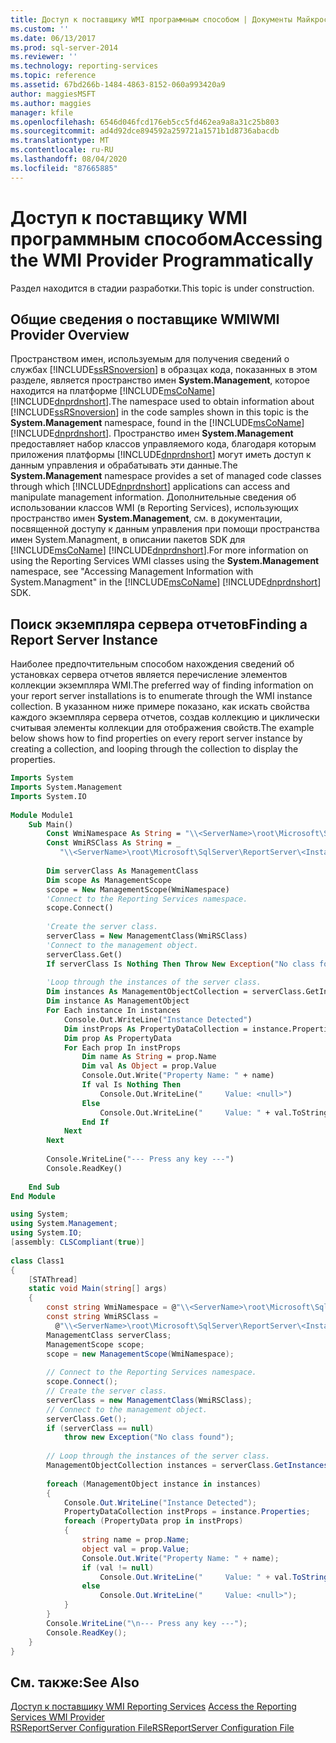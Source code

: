 ```yaml
---
title: Доступ к поставщику WMI программным способом | Документы Майкрософт
ms.custom: ''
ms.date: 06/13/2017
ms.prod: sql-server-2014
ms.reviewer: ''
ms.technology: reporting-services
ms.topic: reference
ms.assetid: 67bd266b-1484-4863-8152-060a993420a9
author: maggiesMSFT
ms.author: maggies
manager: kfile
ms.openlocfilehash: 6546d046fcd176eb5cc5fd462ea9a8a31c25b803
ms.sourcegitcommit: ad4d92dce894592a259721a1571b1d8736abacdb
ms.translationtype: MT
ms.contentlocale: ru-RU
ms.lasthandoff: 08/04/2020
ms.locfileid: "87665885"
---
```

# <a name="accessing-the-wmi-provider-programmatically"></a><span data-ttu-id="31fbe-102">Доступ к поставщику WMI программным способом</span><span class="sxs-lookup"><span data-stu-id="31fbe-102">Accessing the WMI Provider Programmatically</span></span>
  <span data-ttu-id="31fbe-103">Раздел находится в стадии разработки.</span><span class="sxs-lookup"><span data-stu-id="31fbe-103">This topic is under construction.</span></span>  
  
## <a name="wmi-provider-overview"></a><span data-ttu-id="31fbe-104">Общие сведения о поставщике WMI</span><span class="sxs-lookup"><span data-stu-id="31fbe-104">WMI Provider Overview</span></span>  
 <span data-ttu-id="31fbe-105">Пространством имен, используемым для получения сведений о службах [!INCLUDE[ssRSnoversion](../includes/ssrsnoversion-md.md)] в образцах кода, показанных в этом разделе, является пространство имен **System.Management**, которое находится на платформе [!INCLUDE[msCoName](../includes/msconame-md.md)] [!INCLUDE[dnprdnshort](../includes/dnprdnshort-md.md)].</span><span class="sxs-lookup"><span data-stu-id="31fbe-105">The namespace used to obtain information about [!INCLUDE[ssRSnoversion](../includes/ssrsnoversion-md.md)] in the code samples shown in this topic is the **System.Management** namespace, found in the [!INCLUDE[msCoName](../includes/msconame-md.md)] [!INCLUDE[dnprdnshort](../includes/dnprdnshort-md.md)].</span></span> <span data-ttu-id="31fbe-106">Пространство имен **System.Management** предоставляет набор классов управляемого кода, благодаря которым приложения платформы [!INCLUDE[dnprdnshort](../includes/dnprdnshort-md.md)] могут иметь доступ к данным управления и обрабатывать эти данные.</span><span class="sxs-lookup"><span data-stu-id="31fbe-106">The **System.Management** namespace provides a set of managed code classes through which [!INCLUDE[dnprdnshort](../includes/dnprdnshort-md.md)] applications can access and manipulate management information.</span></span> <span data-ttu-id="31fbe-107">Дополнительные сведения об использовании классов WMI (в Reporting Services), использующих пространство имен **System.Management**, см. в документации, посвященной доступу к данным управления при помощи пространства имен System.Managment, в описании пакетов SDK для [!INCLUDE[msCoName](../includes/msconame-md.md)] [!INCLUDE[dnprdnshort](../includes/dnprdnshort-md.md)].</span><span class="sxs-lookup"><span data-stu-id="31fbe-107">For more information on using the Reporting Services WMI classes using the **System.Management** namespace, see "Accessing Management Information with System.Managment" in the [!INCLUDE[msCoName](../includes/msconame-md.md)] [!INCLUDE[dnprdnshort](../includes/dnprdnshort-md.md)] SDK.</span></span>  
  
## <a name="finding-a-report-server-instance"></a><span data-ttu-id="31fbe-108">Поиск экземпляра сервера отчетов</span><span class="sxs-lookup"><span data-stu-id="31fbe-108">Finding a Report Server Instance</span></span>  
 <span data-ttu-id="31fbe-109">Наиболее предпочтительным способом нахождения сведений об установках сервера отчетов является перечисление элементов коллекции экземпляра WMI.</span><span class="sxs-lookup"><span data-stu-id="31fbe-109">The preferred way of finding information on your report server installations is to enumerate through the WMI instance collection.</span></span> <span data-ttu-id="31fbe-110">В указанном ниже примере показано, как искать свойства каждого экземпляра сервера отчетов, создав коллекцию и циклически считывая элементы коллекции для отображения свойств.</span><span class="sxs-lookup"><span data-stu-id="31fbe-110">The example below shows how to find properties on every report server instance by creating a collection, and looping through the collection to display the properties.</span></span>  
  
```vb  
Imports System  
Imports System.Management  
Imports System.IO  
  
Module Module1  
    Sub Main()  
        Const WmiNamespace As String = "\\<ServerName>\root\Microsoft\SqlServer\ReportServer\<InstanceName>\v10\Admin"  
        Const WmiRSClass As String = _  
           "\\<ServerName>\root\Microsoft\SqlServer\ReportServer\<InstanceName>\v10\admin:MSReportServer_ConfigurationSetting"  
  
        Dim serverClass As ManagementClass  
        Dim scope As ManagementScope  
        scope = New ManagementScope(WmiNamespace)  
        'Connect to the Reporting Services namespace.  
        scope.Connect()  
  
        'Create the server class.  
        serverClass = New ManagementClass(WmiRSClass)  
        'Connect to the management object.  
        serverClass.Get()  
        If serverClass Is Nothing Then Throw New Exception("No class found")  
  
        'Loop through the instances of the server class.  
        Dim instances As ManagementObjectCollection = serverClass.GetInstances()  
        Dim instance As ManagementObject  
        For Each instance In instances  
            Console.Out.WriteLine("Instance Detected")  
            Dim instProps As PropertyDataCollection = instance.Properties  
            Dim prop As PropertyData  
            For Each prop In instProps  
                Dim name As String = prop.Name  
                Dim val As Object = prop.Value  
                Console.Out.Write("Property Name: " + name)  
                If val Is Nothing Then  
                    Console.Out.WriteLine("     Value: <null>")  
                Else  
                    Console.Out.WriteLine("     Value: " + val.ToString())  
                End If  
            Next  
        Next  
  
        Console.WriteLine("--- Press any key ---")  
        Console.ReadKey()  
  
    End Sub  
End Module  
```  
  
```csharp  
using System;  
using System.Management;  
using System.IO;  
[assembly: CLSCompliant(true)]  
  
class Class1  
{  
    [STAThread]  
    static void Main(string[] args)  
    {  
        const string WmiNamespace = @"\\<ServerName>\root\Microsoft\SqlServer\ReportServer\<InstanceName>\v10\Admin";  
        const string WmiRSClass =  
          @"\\<ServerName>\root\Microsoft\SqlServer\ReportServer\<InstanceName>\v10\admin:MSReportServer_ConfigurationSetting";  
        ManagementClass serverClass;  
        ManagementScope scope;  
        scope = new ManagementScope(WmiNamespace);  
  
        // Connect to the Reporting Services namespace.  
        scope.Connect();  
        // Create the server class.  
        serverClass = new ManagementClass(WmiRSClass);  
        // Connect to the management object.  
        serverClass.Get();  
        if (serverClass == null)  
            throw new Exception("No class found");  
  
        // Loop through the instances of the server class.  
        ManagementObjectCollection instances = serverClass.GetInstances();  
  
        foreach (ManagementObject instance in instances)  
        {  
            Console.Out.WriteLine("Instance Detected");  
            PropertyDataCollection instProps = instance.Properties;  
            foreach (PropertyData prop in instProps)  
            {  
                string name = prop.Name;  
                object val = prop.Value;  
                Console.Out.Write("Property Name: " + name);  
                if (val != null)  
                    Console.Out.WriteLine("     Value: " + val.ToString());  
                else  
                    Console.Out.WriteLine("     Value: <null>");  
            }  
        }  
        Console.WriteLine("\n--- Press any key ---");  
        Console.ReadKey();  
    }  
}  
```  
  
## <a name="see-also"></a><span data-ttu-id="31fbe-111">См. также:</span><span class="sxs-lookup"><span data-stu-id="31fbe-111">See Also</span></span>  
 <span data-ttu-id="31fbe-112">[Доступ к поставщику WMI Reporting Services](tools/access-the-reporting-services-wmi-provider.md) </span><span class="sxs-lookup"><span data-stu-id="31fbe-112">[Access the Reporting Services WMI Provider](tools/access-the-reporting-services-wmi-provider.md) </span></span>  
 [<span data-ttu-id="31fbe-113">RSReportServer Configuration File</span><span class="sxs-lookup"><span data-stu-id="31fbe-113">RSReportServer Configuration File</span></span>](report-server/rsreportserver-config-configuration-file.md)  
  
  
